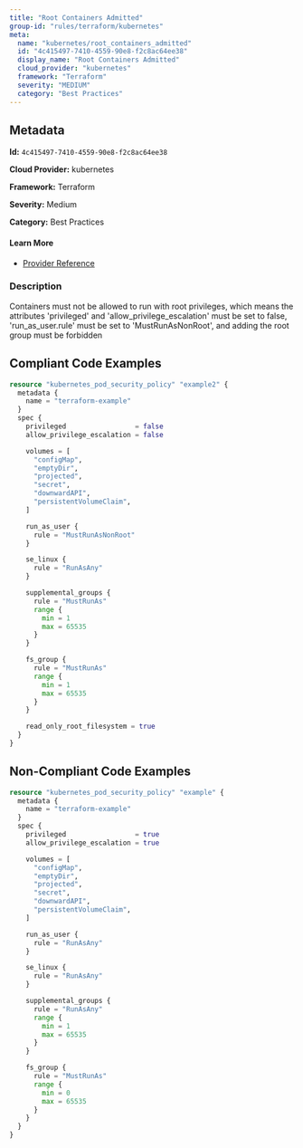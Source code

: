 ```yaml
---
title: "Root Containers Admitted"
group-id: "rules/terraform/kubernetes"
meta:
  name: "kubernetes/root_containers_admitted"
  id: "4c415497-7410-4559-90e8-f2c8ac64ee38"
  display_name: "Root Containers Admitted"
  cloud_provider: "kubernetes"
  framework: "Terraform"
  severity: "MEDIUM"
  category: "Best Practices"
---
```

## Metadata

**Id:** `4c415497-7410-4559-90e8-f2c8ac64ee38`

**Cloud Provider:** kubernetes

**Framework:** Terraform

**Severity:** Medium

**Category:** Best Practices

#### Learn More

 - [Provider Reference](https://registry.terraform.io/providers/hashicorp/kubernetes/latest/docs/resources/pod_security_policy#run_as_user)

### Description

 Containers must not be allowed to run with root privileges, which means the attributes 'privileged' and 'allow_privilege_escalation' must be set to false, 'run_as_user.rule' must be set to 'MustRunAsNonRoot', and adding the root group must be forbidden


## Compliant Code Examples
```terraform
resource "kubernetes_pod_security_policy" "example2" {
  metadata {
    name = "terraform-example"
  }
  spec {
    privileged                 = false
    allow_privilege_escalation = false

    volumes = [
      "configMap",
      "emptyDir",
      "projected",
      "secret",
      "downwardAPI",
      "persistentVolumeClaim",
    ]

    run_as_user {
      rule = "MustRunAsNonRoot"
    }

    se_linux {
      rule = "RunAsAny"
    }

    supplemental_groups {
      rule = "MustRunAs"
      range {
        min = 1
        max = 65535
      }
    }

    fs_group {
      rule = "MustRunAs"
      range {
        min = 1
        max = 65535
      }
    }

    read_only_root_filesystem = true
  }
}

```
## Non-Compliant Code Examples
```terraform
resource "kubernetes_pod_security_policy" "example" {
  metadata {
    name = "terraform-example"
  }
  spec {
    privileged                 = true
    allow_privilege_escalation = true

    volumes = [
      "configMap",
      "emptyDir",
      "projected",
      "secret",
      "downwardAPI",
      "persistentVolumeClaim",
    ]

    run_as_user {
      rule = "RunAsAny"
    }

    se_linux {
      rule = "RunAsAny"
    }

    supplemental_groups {
      rule = "RunAsAny"
      range {
        min = 1
        max = 65535
      }
    }

    fs_group {
      rule = "MustRunAs"
      range {
        min = 0
        max = 65535
      }
    }
  }
}

```
